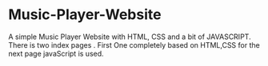 # Music-Player-Website
A simple Music Player Website with HTML, CSS and a bit of JAVASCRIPT. There is two index pages . First One completely based on HTML,CSS for the next page javaScript is used.

